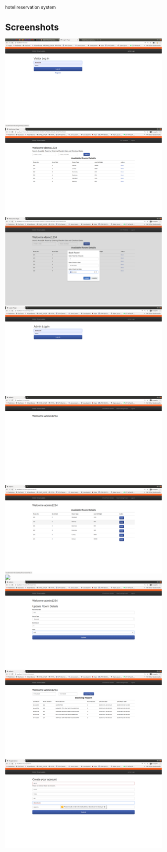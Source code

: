 hotel reservation system

# Screenshots

![](hotel-reservation/src/main/resources/static/imgae/hotelreservation1.png)
![](hotel-reservation/src/main/resources/static/imgae/hotelreservation2.png)
![](hotel-reservation/src/main/resources/static/imgae/hotelreservation3.png)
![](hotel-reservation/src/main/resources/static/imgae/hotelreservation4.png)
![](hotel-reservation/src/main/resources/static/imgae/hotelreservation5.png)
![](hotel-reservation/src/main/resources/static/imgae/hotelreservation6.png)
![](hotel-reservation/src/main/resources/static/imgae/hotelreservation7.png)
![](hotel-reservation/src/main/resources/static/imgae/hotelreservation8.png)
![](hotel-reservation/src/main/resources/static/imgae/hotelreservation9.png)
![](hotel-reservation/src/main/resources/static/imgae/hotelreservation10.png)

